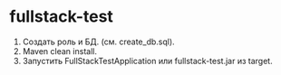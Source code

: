 # fullstack-test

1. Создать роль и БД. (см. create_db.sql).
2. Maven clean install.
3. Запустить FullStackTestApplication или fullstack-test.jar из target.
